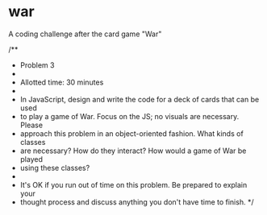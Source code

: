 # war
A coding challenge after the card game "War"

 /**
 * Problem 3
 *
 * Allotted time: 30 minutes
 *
 * In JavaScript, design and write the code for a deck of cards that can be used
 * to play a game of War. Focus on the JS; no visuals are necessary. Please
 * approach this problem in an object-oriented fashion. What kinds of classes
 * are necessary? How do they interact? How would a game of War be played
 * using these classes?
 * 
 * It's OK if you run out of time on this problem. Be prepared to explain your
 * thought process and discuss anything you don't have time to finish.
 */

